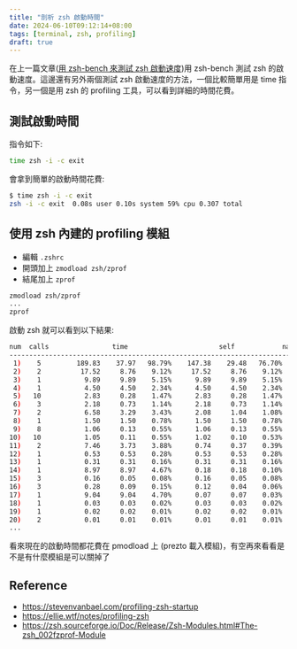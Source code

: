 ```yaml
---
title: "剖析 zsh 啟動時間"
date: 2024-06-10T09:12:14+08:00
tags: [terminal, zsh, profiling]
draft: true
---
```

在上一篇文章([用 zsh-bench 來測試 zsh 啟動速度](/posts/2024/06/test-the-zsh-startup-speed-with-zsh-bench/))用 zsh-bench 測試 zsh 的啟動速度。這邊還有另外兩個測試 zsh 啟動速度的方法，一個比較簡單用是 time 指令，另一個是用 zsh 的 profiling 工具，可以看到詳細的時間花費。

## 測試啟動時間

指令如下:
```bash
time zsh -i -c exit
```

會拿到簡單的啟動時間花費:
```bash
$ time zsh -i -c exit
zsh -i -c exit  0.08s user 0.10s system 59% cpu 0.307 total
```

## 使用 zsh 內建的 profiling 模組

- 編輯 `.zshrc`
- 開頭加上 `zmodload zsh/zprof`
- 結尾加上 `zprof`


```bash
zmodload zsh/zprof
...
zprof
```

啟動 zsh 就可以看到以下結果:
```bash
num  calls                time                       self            name
-----------------------------------------------------------------------------------
 1)    5         189.83    37.97   98.79%    147.38    29.48   76.70%  pmodload
 2)    2          17.52     8.76    9.12%     17.52     8.76    9.12%  promptinit
 3)    1           9.89     9.89    5.15%      9.89     9.89    5.15%  compinit
 4)    1           4.50     4.50    2.34%      4.50     4.50    2.34%  async_init
 5)   10           2.83     0.28    1.47%      2.83     0.28    1.47%  (anon) [/Users/x/.zprezto/init.zsh:117]
 6)    3           2.18     0.73    1.14%      2.18     0.73    1.14%  is-at-least
 7)    2           6.58     3.29    3.43%      2.08     1.04    1.08%  async
 8)    1           1.50     1.50    0.78%      1.50     1.50    0.78%  _history-substring-search-function-callable
 9)    8           1.06     0.13    0.55%      1.06     0.13    0.55%  add-zsh-hook
10)   10           1.05     0.11    0.55%      1.02     0.10    0.53%  add-zle-hook-widget
11)    2           7.46     3.73    3.88%      0.74     0.37    0.39%  prompt_sorin_setup
12)    1           0.53     0.53    0.28%      0.53     0.53    0.28%  (anon) [/Users/x/.zprezto/modules/history-substring-search/init.zsh:117]
13)    1           0.31     0.31    0.16%      0.31     0.31    0.16%  (anon) [/Users/x/.zprezto/modules/utility/init.zsh:117]
14)    1           8.97     8.97    4.67%      0.18     0.18    0.10%  set_prompt
15)    3           0.16     0.05    0.08%      0.16     0.05    0.08%  compdef
16)    3           0.28     0.09    0.15%      0.12     0.04    0.06%  complete
17)    1           9.04     9.04    4.70%      0.07     0.07    0.03%  prompt
18)    1           0.03     0.03    0.02%      0.03     0.03    0.02%  (anon) [/opt/homebrew/Cellar/zsh/5.9/share/zsh/functions/add-zle-hook-widget:28]
19)    1           0.02     0.02    0.01%      0.02     0.02    0.01%  bashcompinit
20)    2           0.01     0.01    0.01%      0.01     0.01    0.01%  is-darwin
...
```

看來現在的啟動時間都花費在 pmodload 上 (prezto 載入模組)，有空再來看看是不是有什麼模組是可以關掉了


## Reference

- <https://stevenvanbael.com/profiling-zsh-startup>
- <https://ellie.wtf/notes/profiling-zsh>
- <https://zsh.sourceforge.io/Doc/Release/Zsh-Modules.html#The-zsh_002fzprof-Module>
